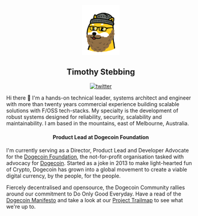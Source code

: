 <div id="header" align="center">
  <img src="timothy.png" width="100"/>
  <h2>Timothy Stebbing</h2>
  
[![twitter](https://img.shields.io/twitter/follow/tjstebbing?label=@tjstebbing&style=social)](https://twitter.com/tjstebbing)

</div>

 
  
Hi there 👋 I'm a hands-on technical leader, systems architect and engineer with more than twenty years commercial experience building scalable solutions with F/OSS tech-stacks. My specialty is the development of robust systems designed for reliability, security, scalability and maintainability. I am based in the mountains, east of Melbourne, Australia.

<div align="center">
  <h4>Product Lead at Dogecoin Foundation</h4>  
</div>

I'm currently serving as a Director, Product Lead and Developer Advocate for the [Dogecoin Foundation](https://foundation.dogecoin.com), the not-for-profit organisation tasked with advocacy for [Dogecoin](https://dogecoin.com).  Started as a joke in 2013 to make light-hearted fun of Crypto, Dogecoin has grown into a global movement to create a viable digital currency, by the people, for the people. 

Fiercely decentralised and opensource, the Dogecoin Community rallies around our commitment to Do Only Good Everyday. Have a read of the [Dogecoin Manifesto](https://foundation.dogecoin.com/manifesto/) and take a look at our [Project Trailmap](https://foundation.dogecoin.com/trailmap/prologue/) to see what we're up to. 

